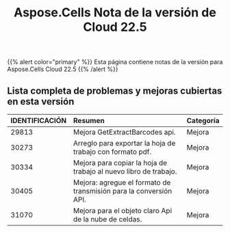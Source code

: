 ﻿---
title: Aspose.Cells Nota de la versión de Cloud 22.5
second_title: Aspose.Cells Cloud Documen
type: docs
url: /es/aspose-cells-cloud-22-5-release-notes/
description: Aspose.Cells La nube admite Excel para crear, convertir, fusionar, dividir, proteger, operación de objetos internos, etc.
weight: 17
---
{{% alert color="primary" %}} 
Esta página contiene notas de la versión para Aspose.Cells Cloud 22.5
{{% /alert %}} 
## **Lista completa de problemas y mejoras cubiertas en esta versión**
|**IDENTIFICACIÓN**|**Resumen**|**Categoría**|
|:- |:- |:- |
|29813 |Mejora GetExtractBarcodes api.| Mejora|
|30273 |Arreglo para exportar la hoja de trabajo con formato pdf.| Mejora|
|30334 |Mejora para copiar la hoja de trabajo al nuevo libro de trabajo.| Mejora|
|30405 |Mejora: agregue el formato de transmisión para la conversión API.| Mejora|
|31070 |Mejora para el objeto claro Api de la nube de celdas.| Mejora|
